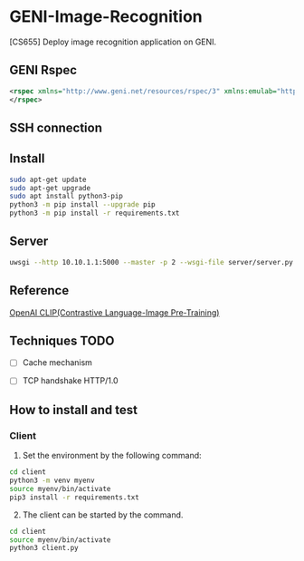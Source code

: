 # GENI-Image-Recognition

[CS655] Deploy image recognition application on GENI.

## GENI Rspec

```xml
<rspec xmlns="http://www.geni.net/resources/rspec/3" xmlns:emulab="http://www.protogeni.net/resources/rspec/ext/emulab/1" xmlns:tour="http://www.protogeni.net/resources/rspec/ext/apt-tour/1" xmlns:jacks="http://www.protogeni.net/resources/rspec/ext/jacks/1" xmlns:xsi="http://www.w3.org/2001/XMLSchema-instance" xsi:schemaLocation="http://www.geni.net/resources/rspec/3    http://www.geni.net/resources/rspec/3/request.xsd" type="request">
</rspec>
```

## SSH connection

## Install

```sh
sudo apt-get update
sudo apt-get upgrade
sudo apt install python3-pip
python3 -m pip install --upgrade pip
python3 -m pip install -r requirements.txt
```

## Server

```sh
uwsgi --http 10.10.1.1:5000 --master -p 2 --wsgi-file server/server.py --callable app
```

## Reference

[OpenAI CLIP(Contrastive Language-Image Pre-Training)](https://github.com/openai/CLIP)

## Techniques TODO

- [ ] Cache mechanism
- [ ] TCP handshake HTTP/1.0


## How to install and test
### Client
1. Set the environment by the following command:
``` bash
cd client
python3 -m venv myenv
source myenv/bin/activate
pip3 install -r requirements.txt
```
2. The client can be started by the command.
``` bash
cd client
source myenv/bin/activate
python3 client.py
```